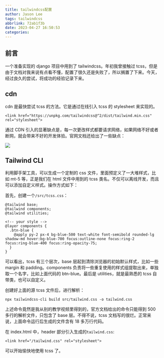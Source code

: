 ```yaml
---
title: tailwindcss配置
author: Jason Lee
tags: tailwindcss
abbrlink: 72ab1f3b
date: 2023-04-27 16:50:53
categories:
---
```


## 前言

一个准备实现的 django 项目中用到了 tailwindcss。年初我曾接触过 tcss，但是由于文档对我来说有点看不懂，配置了很久还是失败了，所以搁置了下来。今天，经过良久的尝试，将成功的经验记录下来。

## cdn

cdn 是最快尝试 tcss 的方法。它是通过在线引入 tcss 的 stylesheet 来实现的。

```
<link href="https://unpkg.com/tailwindcss@^2/dist/tailwind.min.css" rel="stylesheet">
```

通过 CDN 引入的显著缺点是，每一次更改样式都要请求网络，如果网络不好或者断网，就会带来不好的开发体验。官网文档还给出了一些缺点：

![](https://cdn.jsdelivr.net/gh/li199-code/blog-imgs@main/16825858863281682585886085.png)

## Tailwind CLI

利用脚手架工具，可以生成一个定制的 css 文件，里面预定义了一大堆样式，比如 mt-5 等，正是我们在 html 文件中用到的 tcss 类名。不仅可以离线开发，而且可以添加自定义样式。操作方式如下：

首先，创建一个`/src/tcss.css`：

```
@tailwind base;
@tailwind components;
@tailwind utilities;

<!-- your style -->
@layer components {
  .btn-blue {
    @apply py-2 px-4 bg-blue-500 text-white font-semibold rounded-lg shadow-md hover:bg-blue-700 focus:outline-none focus:ring-2 focus:ring-blue-400 focus:ring-opacity-75;
  }
}
```

可以看出，tcss 有三个层次，base 层起到清除浏览器的初始默认样式，比如一些 margin 和 padding。components 负责将一些重复使用的样式组提取出来，单独取一个名字，比如上面代码的 btn-blue。最后是 utilities，就是最熟悉的 tcss 自带类，也可以自定义。

创建好上面的源 tcss 文件后，进行解析：

```
npx tailwindcss-cli build src/tailwind.css -o tailwind.css
```

上述命令竟然是我从别的教学视频里得到的，官方文档给出的命令只能得到 500 多行的解析文件，只包含了 base 层。不得不说，tcss 文档写的很烂。正常来说，上面命令运行后生成的文件含有 18 多万行代码。

在 index.html 中，header 部分引入生成的`tailwind.css`:

```
<link href="/tailwind.css" rel="stylesheet">
```

可以开始愉快地使用 tcss 了。

